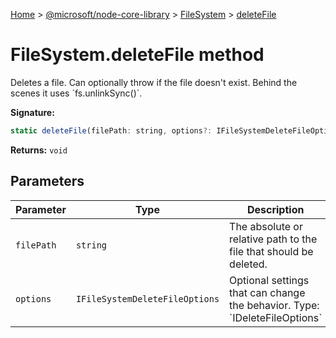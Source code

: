 [Home](./index) &gt; [@microsoft/node-core-library](./node-core-library.md) &gt; [FileSystem](./node-core-library.filesystem.md) &gt; [deleteFile](./node-core-library.filesystem.deletefile.md)

# FileSystem.deleteFile method

Deletes a file. Can optionally throw if the file doesn't exist. Behind the scenes it uses \`fs.unlinkSync()\`.

**Signature:**
```javascript
static deleteFile(filePath: string, options?: IFileSystemDeleteFileOptions): void;
```
**Returns:** `void`

## Parameters

|  Parameter | Type | Description |
|  --- | --- | --- |
|  `filePath` | `string` | The absolute or relative path to the file that should be deleted. |
|  `options` | `IFileSystemDeleteFileOptions` | Optional settings that can change the behavior. Type: \`IDeleteFileOptions\` |

